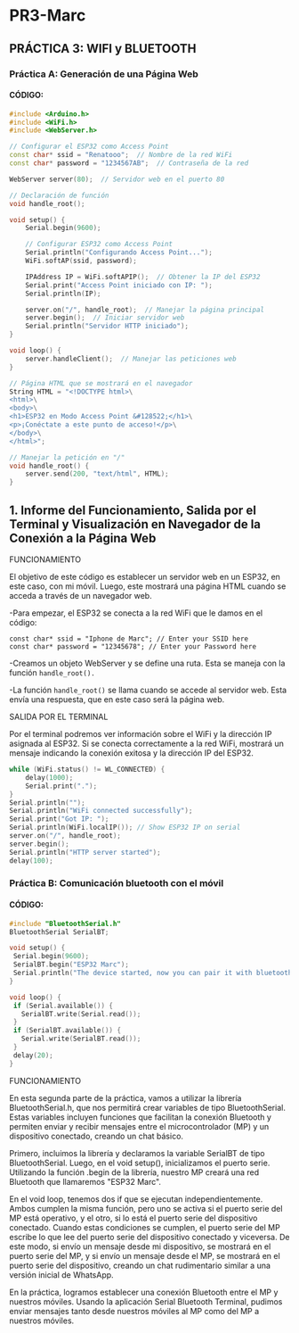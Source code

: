 # PR3-Marc  

## PRÁCTICA 3: WIFI y BLUETOOTH  

### Práctica A: Generación de una Página Web  

#### CÓDIGO:  

```cpp
#include <Arduino.h>
#include <WiFi.h>
#include <WebServer.h>

// Configurar el ESP32 como Access Point
const char* ssid = "Renatooo";  // Nombre de la red WiFi
const char* password = "1234567AB";  // Contraseña de la red

WebServer server(80);  // Servidor web en el puerto 80

// Declaración de función
void handle_root();

void setup() {
    Serial.begin(9600);

    // Configurar ESP32 como Access Point
    Serial.println("Configurando Access Point...");
    WiFi.softAP(ssid, password); 

    IPAddress IP = WiFi.softAPIP();  // Obtener la IP del ESP32
    Serial.print("Access Point iniciado con IP: ");
    Serial.println(IP);

    server.on("/", handle_root);  // Manejar la página principal
    server.begin();  // Iniciar servidor web
    Serial.println("Servidor HTTP iniciado");
}

void loop() {
    server.handleClient();  // Manejar las peticiones web
}

// Página HTML que se mostrará en el navegador
String HTML = "<!DOCTYPE html>\
<html>\
<body>\
<h1>ESP32 en Modo Access Point &#128522;</h1>\
<p>¡Conéctate a este punto de acceso!</p>\
</body>\
</html>";

// Manejar la petición en "/"
void handle_root() {
    server.send(200, "text/html", HTML);
}
```

## 1. Informe del Funcionamiento, Salida por el Terminal y Visualización en Navegador de la Conexión a la Página Web
FUNCIONAMIENTO

El objetivo de este código es establecer un servidor web en un ESP32, en este caso, con mi móvil. Luego, este mostrará una página HTML cuando se acceda a través de un navegador web.

-Para empezar, el ESP32 se conecta a la red WiFi que le damos en el código:
```
const char* ssid = "Iphone de Marc"; // Enter your SSID here
const char* password = "12345678"; // Enter your Password here
```

-Creamos un objeto WebServer y se define una ruta. Esta se maneja con la función ```handle_root(). ```

-La función ```handle_root()``` se llama cuando se accede al servidor web. Esta envía una respuesta, que en este caso será la página web.

SALIDA POR EL TERMINAL

Por el terminal podremos ver información sobre el WiFi y la dirección IP asignada al ESP32. Si se conecta correctamente a la red WiFi, mostrará un mensaje indicando la conexión exitosa y la dirección IP del ESP32.
```cpp
while (WiFi.status() != WL_CONNECTED) {
    delay(1000);
    Serial.print(".");
}
Serial.println("");
Serial.println("WiFi connected successfully");
Serial.print("Got IP: ");
Serial.println(WiFi.localIP()); // Show ESP32 IP on serial
server.on("/", handle_root);
server.begin();
Serial.println("HTTP server started");
delay(100);
```


### Práctica B: Comunicación bluetooth con el móvil
#### CÓDIGO:

```cpp
#include "BluetoothSerial.h"
BluetoothSerial SerialBT;

void setup() {
 Serial.begin(9600);
 SerialBT.begin("ESP32 Marc"); 
 Serial.println("The device started, now you can pair it with bluetooth!");
}

void loop() {
 if (Serial.available()) {
   SerialBT.write(Serial.read());
 }
 if (SerialBT.available()) {
   Serial.write(SerialBT.read());
 }
 delay(20);
}
```

FUNCIONAMIENTO

En esta segunda parte de la práctica, vamos a utilizar la librería BluetoothSerial.h, que nos permitirá crear variables de tipo BluetoothSerial. Estas variables incluyen funciones que facilitan la conexión Bluetooth y permiten enviar y recibir mensajes entre el microcontrolador (MP) y un dispositivo conectado, creando un chat básico.

Primero, incluimos la librería y declaramos la variable SerialBT de tipo BluetoothSerial. Luego, en el void setup(), inicializamos el puerto serie. Utilizando la función .begin de la librería, nuestro MP creará una red Bluetooth que llamaremos "ESP32 Marc".

En el void loop, tenemos dos if que se ejecutan independientemente. Ambos cumplen la misma función, pero uno se activa si el puerto serie del MP está operativo, y el otro, si lo está el puerto serie del dispositivo conectado. Cuando estas condiciones se cumplen, el puerto serie del MP escribe lo que lee del puerto serie del dispositivo conectado y viceversa. De este modo, si envío un mensaje desde mi dispositivo, se mostrará en el puerto serie del MP, y si envío un mensaje desde el MP, se mostrará en el puerto serie del dispositivo, creando un chat rudimentario similar a una versión inicial de WhatsApp.

En la práctica, logramos establecer una conexión Bluetooth entre el MP y nuestros móviles. Usando la aplicación Serial Bluetooth Terminal, pudimos enviar mensajes tanto desde nuestros móviles al MP como del MP a nuestros móviles.
